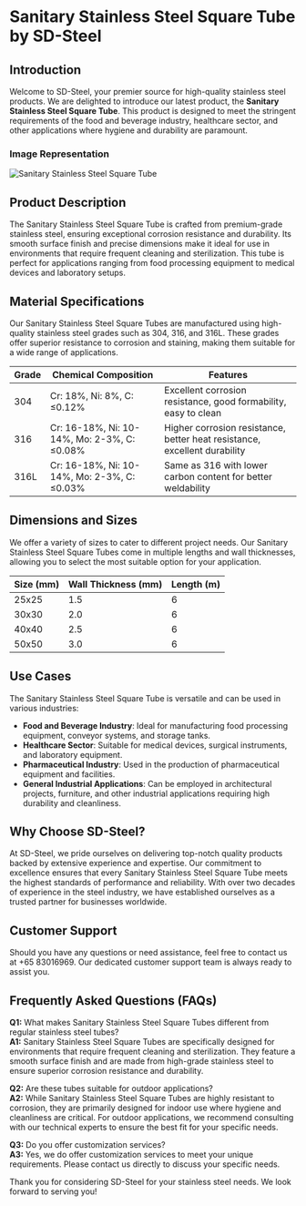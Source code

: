 # Sanitary Stainless Steel Square Tube by SD-Steel

## Introduction

Welcome to SD-Steel, your premier source for high-quality stainless steel products. We are delighted to introduce our latest product, the **Sanitary Stainless Steel Square Tube**. This product is designed to meet the stringent requirements of the food and beverage industry, healthcare sector, and other applications where hygiene and durability are paramount.

### Image Representation
![Sanitary Stainless Steel Square Tube](https://github.com/user-attachments/assets/2567258e-e124-4816-932d-1809bd27ef0b)

## Product Description

The Sanitary Stainless Steel Square Tube is crafted from premium-grade stainless steel, ensuring exceptional corrosion resistance and durability. Its smooth surface finish and precise dimensions make it ideal for use in environments that require frequent cleaning and sterilization. This tube is perfect for applications ranging from food processing equipment to medical devices and laboratory setups.

## Material Specifications

Our Sanitary Stainless Steel Square Tubes are manufactured using high-quality stainless steel grades such as 304, 316, and 316L. These grades offer superior resistance to corrosion and staining, making them suitable for a wide range of applications.

| Grade | Chemical Composition | Features |
|-------|----------------------|----------|
| 304   | Cr: 18%, Ni: 8%, C: ≤0.12% | Excellent corrosion resistance, good formability, easy to clean |
| 316    | Cr: 16-18%, Ni: 10-14%, Mo: 2-3%, C: ≤0.08% | Higher corrosion resistance, better heat resistance, excellent durability |
| 316L  | Cr: 16-18%, Ni: 10-14%, Mo: 2-3%, C: ≤0.03% | Same as 316 with lower carbon content for better weldability |

## Dimensions and Sizes

We offer a variety of sizes to cater to different project needs. Our Sanitary Stainless Steel Square Tubes come in multiple lengths and wall thicknesses, allowing you to select the most suitable option for your application.

| Size (mm) | Wall Thickness (mm) | Length (m) |
|-----------|---------------------|------------|
| 25x25     | 1.5                 | 6          |
| 30x30     | 2.0                 | 6          |
| 40x40     | 2.5                 | 6          |
| 50x50     | 3.0                 | 6          |

## Use Cases

The Sanitary Stainless Steel Square Tube is versatile and can be used in various industries:

- **Food and Beverage Industry**: Ideal for manufacturing food processing equipment, conveyor systems, and storage tanks.
- **Healthcare Sector**: Suitable for medical devices, surgical instruments, and laboratory equipment.
- **Pharmaceutical Industry**: Used in the production of pharmaceutical equipment and facilities.
- **General Industrial Applications**: Can be employed in architectural projects, furniture, and other industrial applications requiring high durability and cleanliness.

## Why Choose SD-Steel?

At SD-Steel, we pride ourselves on delivering top-notch quality products backed by extensive experience and expertise. Our commitment to excellence ensures that every Sanitary Stainless Steel Square Tube meets the highest standards of performance and reliability. With over two decades of experience in the steel industry, we have established ourselves as a trusted partner for businesses worldwide.

## Customer Support

Should you have any questions or need assistance, feel free to contact us at +65 83016969. Our dedicated customer support team is always ready to assist you.

## Frequently Asked Questions (FAQs)

**Q1:** What makes Sanitary Stainless Steel Square Tubes different from regular stainless steel tubes?  
**A1:** Sanitary Stainless Steel Square Tubes are specifically designed for environments that require frequent cleaning and sterilization. They feature a smooth surface finish and are made from high-grade stainless steel to ensure superior corrosion resistance and durability.

**Q2:** Are these tubes suitable for outdoor applications?  
**A2:** While Sanitary Stainless Steel Square Tubes are highly resistant to corrosion, they are primarily designed for indoor use where hygiene and cleanliness are critical. For outdoor applications, we recommend consulting with our technical experts to ensure the best fit for your specific needs.

**Q3:** Do you offer customization services?  
**A3:** Yes, we do offer customization services to meet your unique requirements. Please contact us directly to discuss your specific needs.

Thank you for considering SD-Steel for your stainless steel needs. We look forward to serving you!